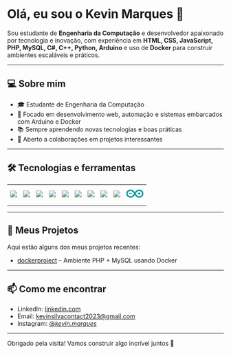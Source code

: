 # Olá, eu sou o Kevin Marques 👋

Sou estudante de **Engenharia da Computação** e desenvolvedor apaixonado por tecnologia e inovação, com experiência em **HTML, CSS, JavaScript, PHP, MySQL, C#, C++, Python, Arduino** e uso de **Docker** para construir ambientes escaláveis e práticos.

---

## 💻 Sobre mim

- 🎓 Estudante de Engenharia da Computação  
- 🚀 Focado em desenvolvimento web, automação e sistemas embarcados com Arduino e Docker  
- 📚 Sempre aprendendo novas tecnologias e boas práticas  
- 🤝 Aberto a colaborações em projetos interessantes

---

## 🛠️ Tecnologias e ferramentas

<table>
  <tr>
    <td><img src="https://cdn.jsdelivr.net/gh/devicons/devicon/icons/html5/html5-original.svg" width="40" /></td>
    <td><img src="https://cdn.jsdelivr.net/gh/devicons/devicon/icons/css3/css3-original.svg" width="40" /></td>
    <td><img src="https://cdn.jsdelivr.net/gh/devicons/devicon/icons/javascript/javascript-original.svg" width="40" /></td>
    <td><img src="https://cdn.jsdelivr.net/gh/devicons/devicon/icons/php/php-original.svg" width="40" /></td>
    <td><img src="https://cdn.jsdelivr.net/gh/devicons/devicon/icons/mysql/mysql-original.svg" width="40" /></td>
    <td><img src="https://cdn.jsdelivr.net/gh/devicons/devicon/icons/csharp/csharp-original.svg" width="40" /></td>
    <td><img src="https://cdn.jsdelivr.net/gh/devicons/devicon/icons/cplusplus/cplusplus-original.svg" width="40" /></td>
    <td><img src="https://cdn.jsdelivr.net/gh/devicons/devicon/icons/python/python-original.svg" width="40" /></td>
    <td><img src="https://cdn.jsdelivr.net/gh/devicons/devicon/icons/docker/docker-original.svg" width="40" /></td>
    <td><img src="https://raw.githubusercontent.com/devicons/devicon/master/icons/arduino/arduino-original.svg" width="40" /></td>
  </tr>
</table>

---

## 🚀 Meus Projetos

Aqui estão alguns dos meus projetos recentes:

- [dockerproject](https://github.com/kevinmarques/dockerproject) – Ambiente PHP + MySQL usando Docker  

---

## 📫 Como me encontrar

- LinkedIn: [linkedin.com](https://www.linkedin.com/in/kevin-marques-da-silva-98771a363)  
- Email: kevinsilvacontact2023@gmail.com  
- Instagram: [@_kevin.marques_]([https://www.instagram.com/_kevin.marques_/])

---

Obrigado pela visita! Vamos construir algo incrível juntos 🚀
